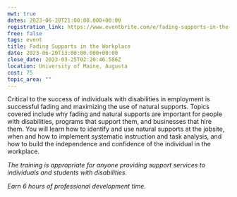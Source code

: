 ```yaml
---
mwt: true
dates: 2023-06-20T21:00:00.000+00:00
registration_link: https://www.eventbrite.com/e/fading-supports-in-the-workplace-tickets-532365317997
free: false
tags: event
title: Fading Supports in the Workplace
date: 2023-06-20T13:00:00.000+00:00
close_date: 2023-03-25T02:20:46.586Z
location: University of Maine, Augusta
cost: 75
topic_area: ""
---
```

Critical to the success of individuals with disabilities in employment is successful fading and maximizing the use of natural supports. Topics covered include why fading and natural supports are important for people with disabilities, programs that support them, and businesses that hire them. You will learn how to identify and use natural supports at the jobsite, when and how to implement systematic instruction and task analysis, and how to build the independence and confidence of the individual in the workplace. 

_The training is appropriate for anyone providing support services to individuals and students with disabilities._ 

_Earn 6 hours of professional development time._